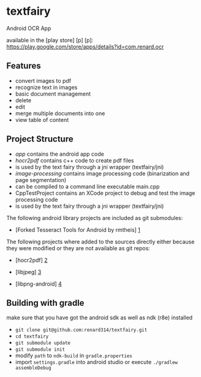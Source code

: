 textfairy
=========

Android OCR App

available in the [play store] [p]
[p]: https://play.google.com/store/apps/details?id=com.renard.ocr

Features
--------
* convert images to pdf
* recognize text in images
* basic document management
 * delete
 * edit
 * merge multiple documents into one
 * view table of content

Project Structure
-----------------
* *app* contains the android app code
* *hocr2pdf* contains c++ code to create pdf files
 * is used by the text fairy through a jni wrapper (textfairy/jni)
* *image-processing* contains image processing code (binarization and page segmentation)
 * can be compiled to a command line executable main.cpp 
 * CppTestProject contains an XCode project to debug and test the image processing code
 * is used by the text fairy through a jni wrapper (textfairy/jni)

The following android library projects are included as git submodules:
* [Forked Tesseract Tools for Android by rmtheis] [1]

The following projects where added to the sources directly either because they were modified or they are not available as git repos:
* [hocr2pdf] [2]
* [libjpeg] [3]
* [libpng-android] [4]

  [1]: https://github.com/rmtheis/tess-two
  [2]: http://www.exactcode.com/site/open_source/exactimage/hocr2pdf/
  [3]: http://libjpeg.sourceforge.net/
  [4]: https://github.com/julienr/libpng-android


Building with gradle
--------------------------------------
make sure that you have got the android sdk as well as ndk (r8e) installed

* `git clone git@github.com:renard314/textfairy.git`
* `cd textfairy`
* `git submodule update`
* `git submodule init`
* modify `path` to `ndk-build` in `gradle.properties`
* import `settings.gradle` into android studio or execute `./gradlew assembleDebug`
